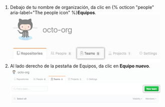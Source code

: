 1. Debajo de tu nombre de organización, da clic en {% octicon "people" aria-label="The people icon" %}**Equipos**. ![Pestaña de equipos](/assets/images/help/organizations/organization-teams-tab.png)
1. Al lado derecho de la pestaña de Equipos, da clic en **Equipo nuevo**. ![Botón de equipo nuevo](/assets/images/help/teams/new-team-button.png)
